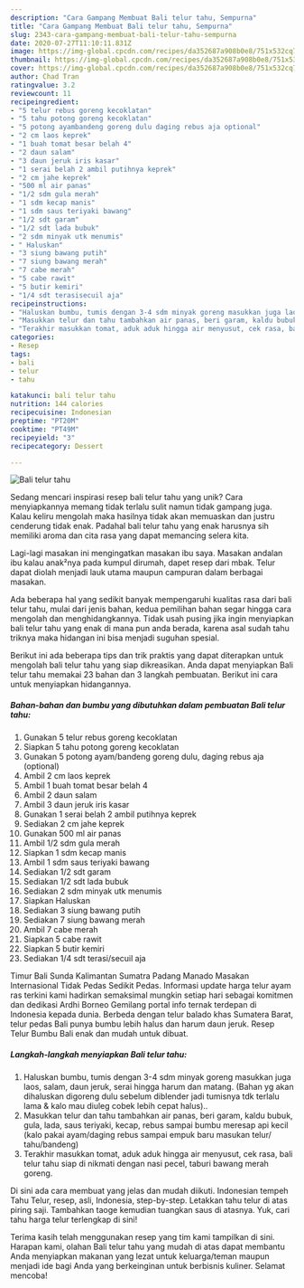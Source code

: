 ```yaml
---
description: "Cara Gampang Membuat Bali telur tahu, Sempurna"
title: "Cara Gampang Membuat Bali telur tahu, Sempurna"
slug: 2343-cara-gampang-membuat-bali-telur-tahu-sempurna
date: 2020-07-27T11:10:11.831Z
image: https://img-global.cpcdn.com/recipes/da352687a908b0e8/751x532cq70/bali-telur-tahu-foto-resep-utama.jpg
thumbnail: https://img-global.cpcdn.com/recipes/da352687a908b0e8/751x532cq70/bali-telur-tahu-foto-resep-utama.jpg
cover: https://img-global.cpcdn.com/recipes/da352687a908b0e8/751x532cq70/bali-telur-tahu-foto-resep-utama.jpg
author: Chad Tran
ratingvalue: 3.2
reviewcount: 11
recipeingredient:
- "5 telur rebus goreng kecoklatan"
- "5 tahu potong goreng kecoklatan"
- "5 potong ayambandeng goreng dulu daging rebus aja optional"
- "2 cm laos keprek"
- "1 buah tomat besar belah 4"
- "2 daun salam"
- "3 daun jeruk iris kasar"
- "1 serai belah 2 ambil putihnya keprek"
- "2 cm jahe keprek"
- "500 ml air panas"
- "1/2 sdm gula merah"
- "1 sdm kecap manis"
- "1 sdm saus teriyaki bawang"
- "1/2 sdt garam"
- "1/2 sdt lada bubuk"
- "2 sdm minyak utk menumis"
- " Haluskan"
- "3 siung bawang putih"
- "7 siung bawang merah"
- "7 cabe merah"
- "5 cabe rawit"
- "5 butir kemiri"
- "1/4 sdt terasisecuil aja"
recipeinstructions:
- "Haluskan bumbu, tumis dengan 3-4 sdm minyak goreng masukkan juga laos, salam, daun jeruk, serai hingga harum dan matang. (Bahan yg akan dihaluskan digoreng dulu sebelum diblender jadi tumisnya tdk terlalu lama &amp; kalo mau diuleg cobek lebih cepat halus).."
- "Masukkan telur dan tahu tambahkan air panas, beri garam, kaldu bubuk, gula, lada, saus teriyaki, kecap, rebus sampai bumbu meresap api kecil (kalo pakai ayam/daging rebus sampai empuk baru masukan telur/ tahu/bandeng)"
- "Terakhir masukkan tomat, aduk aduk hingga air menyusut, cek rasa, bali telur tahu siap di nikmati dengan nasi pecel, taburi bawang merah goreng."
categories:
- Resep
tags:
- bali
- telur
- tahu

katakunci: bali telur tahu 
nutrition: 144 calories
recipecuisine: Indonesian
preptime: "PT20M"
cooktime: "PT49M"
recipeyield: "3"
recipecategory: Dessert

---
```



![Bali telur tahu](https://img-global.cpcdn.com/recipes/da352687a908b0e8/751x532cq70/bali-telur-tahu-foto-resep-utama.jpg)

Sedang mencari inspirasi resep bali telur tahu yang unik? Cara menyiapkannya memang tidak terlalu sulit namun tidak gampang juga. Kalau keliru mengolah maka hasilnya tidak akan memuaskan dan justru cenderung tidak enak. Padahal bali telur tahu yang enak harusnya sih memiliki aroma dan cita rasa yang dapat memancing selera kita.

Lagi-lagi masakan ini mengingatkan masakan ibu saya. Masakan andalan ibu kalau anak²nya pada kumpul dirumah, dapet resep dari mbak. Telur dapat diolah menjadi lauk utama maupun campuran dalam berbagai masakan.

Ada beberapa hal yang sedikit banyak mempengaruhi kualitas rasa dari bali telur tahu, mulai dari jenis bahan, kedua pemilihan bahan segar hingga cara mengolah dan menghidangkannya. Tidak usah pusing jika ingin menyiapkan bali telur tahu yang enak di mana pun anda berada, karena asal sudah tahu triknya maka hidangan ini bisa menjadi suguhan spesial.


Berikut ini ada beberapa tips dan trik praktis yang dapat diterapkan untuk mengolah bali telur tahu yang siap dikreasikan. Anda dapat menyiapkan Bali telur tahu memakai 23 bahan dan 3 langkah pembuatan. Berikut ini cara untuk menyiapkan hidangannya.

<!--inarticleads1-->

##### Bahan-bahan dan bumbu yang dibutuhkan dalam pembuatan Bali telur tahu:

1. Gunakan 5 telur rebus goreng kecoklatan
1. Siapkan 5 tahu potong goreng kecoklatan
1. Gunakan 5 potong ayam/bandeng goreng dulu, daging rebus aja (optional)
1. Ambil 2 cm laos keprek
1. Ambil 1 buah tomat besar belah 4
1. Ambil 2 daun salam
1. Ambil 3 daun jeruk iris kasar
1. Gunakan 1 serai belah 2 ambil putihnya keprek
1. Sediakan 2 cm jahe keprek
1. Gunakan 500 ml air panas
1. Ambil 1/2 sdm gula merah
1. Siapkan 1 sdm kecap manis
1. Ambil 1 sdm saus teriyaki bawang
1. Sediakan 1/2 sdt garam
1. Sediakan 1/2 sdt lada bubuk
1. Sediakan 2 sdm minyak utk menumis
1. Siapkan  Haluskan
1. Sediakan 3 siung bawang putih
1. Sediakan 7 siung bawang merah
1. Ambil 7 cabe merah
1. Siapkan 5 cabe rawit
1. Siapkan 5 butir kemiri
1. Sediakan 1/4 sdt terasi/secuil aja


Timur Bali Sunda Kalimantan Sumatra Padang Manado Masakan Internasional Tidak Pedas Sedikit Pedas. Informasi update harga telur ayam ras terkini kami hadirkan semaksimal mungkin setiap hari sebagai komitmen dan dedikasi Ardhi Borneo Gemilang portal info ternak terdepan di Indonesia kepada dunia. Berbeda dengan telur balado khas Sumatera Barat, telur pedas Bali punya bumbu lebih halus dan harum daun jeruk. Resep Telur Bumbu Bali enak dan mudah untuk dibuat. 

<!--inarticleads2-->

##### Langkah-langkah menyiapkan Bali telur tahu:

1. Haluskan bumbu, tumis dengan 3-4 sdm minyak goreng masukkan juga laos, salam, daun jeruk, serai hingga harum dan matang. (Bahan yg akan dihaluskan digoreng dulu sebelum diblender jadi tumisnya tdk terlalu lama &amp; kalo mau diuleg cobek lebih cepat halus)..
1. Masukkan telur dan tahu tambahkan air panas, beri garam, kaldu bubuk, gula, lada, saus teriyaki, kecap, rebus sampai bumbu meresap api kecil (kalo pakai ayam/daging rebus sampai empuk baru masukan telur/ tahu/bandeng)
1. Terakhir masukkan tomat, aduk aduk hingga air menyusut, cek rasa, bali telur tahu siap di nikmati dengan nasi pecel, taburi bawang merah goreng.


Di sini ada cara membuat yang jelas dan mudah diikuti. Indonesian tempeh Tahu Telur, resep, asli, Indonesia, step-by-step. Letakkan tahu telur di atas piring saji. Tambahkan taoge kemudian tuangkan saus di atasnya. Yuk, cari tahu harga telur terlengkap di sini! 

Terima kasih telah menggunakan resep yang tim kami tampilkan di sini. Harapan kami, olahan Bali telur tahu yang mudah di atas dapat membantu Anda menyiapkan makanan yang lezat untuk keluarga/teman maupun menjadi ide bagi Anda yang berkeinginan untuk berbisnis kuliner. Selamat mencoba!
